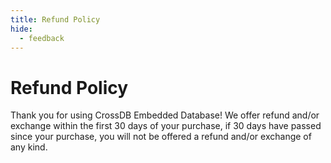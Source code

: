 ```yaml
---
title: Refund Policy
hide:
  - feedback
---
```


# Refund Policy
Thank you for using CrossDB Embedded Database!
We offer refund and/or exchange within the first 30 days of your purchase, if 30 days have passed since your purchase, you will not be offered a refund and/or exchange of any kind.
